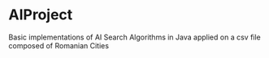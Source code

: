 # AIProject
Basic implementations of AI Search Algorithms in Java applied on a csv file composed of Romanian Cities